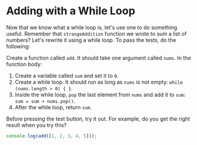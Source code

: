 # Adding with a While Loop

Now that we know what a while loop is, let's use one to do something useful.
Remember that `strangeAddition` function we wrote to sum a list of numbers?
Let's rewrite it using a while loop. To pass the tests, do the following:

Create a function called `add`. It should take one argument called `nums`. In
the function body:

1. Create a variable called `sum` and set it to `0`.
2. Create a while loop. It should run as long as `nums` is not empty:
   `while (nums.length > 0) { }`.
3. Inside the while loop, `pop` the last element from `nums` and add it to
   `sum`: `sum = sum + nums.pop()`.
4. After the while loop, return `sum`.

Before pressing the test button, try it out. For example, do you get the right
result when you try this?

```javascript
console.log(add([1, 2, 3, 4, 5]));
```
